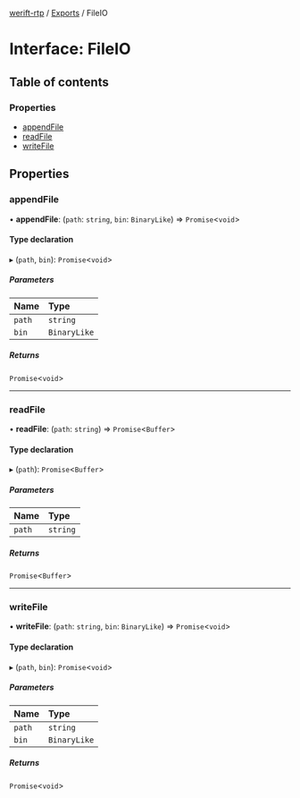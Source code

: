 [werift-rtp](../README.md) / [Exports](../modules.md) / FileIO

# Interface: FileIO

## Table of contents

### Properties

- [appendFile](FileIO.md#appendfile)
- [readFile](FileIO.md#readfile)
- [writeFile](FileIO.md#writefile)

## Properties

### appendFile

• **appendFile**: (`path`: `string`, `bin`: `BinaryLike`) => `Promise`<`void`\>

#### Type declaration

▸ (`path`, `bin`): `Promise`<`void`\>

##### Parameters

| Name | Type |
| :------ | :------ |
| `path` | `string` |
| `bin` | `BinaryLike` |

##### Returns

`Promise`<`void`\>

___

### readFile

• **readFile**: (`path`: `string`) => `Promise`<`Buffer`\>

#### Type declaration

▸ (`path`): `Promise`<`Buffer`\>

##### Parameters

| Name | Type |
| :------ | :------ |
| `path` | `string` |

##### Returns

`Promise`<`Buffer`\>

___

### writeFile

• **writeFile**: (`path`: `string`, `bin`: `BinaryLike`) => `Promise`<`void`\>

#### Type declaration

▸ (`path`, `bin`): `Promise`<`void`\>

##### Parameters

| Name | Type |
| :------ | :------ |
| `path` | `string` |
| `bin` | `BinaryLike` |

##### Returns

`Promise`<`void`\>
